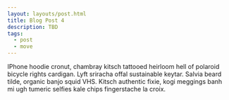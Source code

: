 ```yaml
---
layout: layouts/post.html
title: Blog Post 4
description: TBD
tags:
  - post
  - move
---
```


IPhone hoodie cronut, chambray kitsch tattooed heirloom hell of polaroid bicycle rights cardigan. Lyft sriracha offal sustainable keytar. Salvia beard tilde, organic banjo squid VHS. Kitsch authentic fixie, kogi meggings banh mi ugh tumeric selfies kale chips fingerstache la croix.
